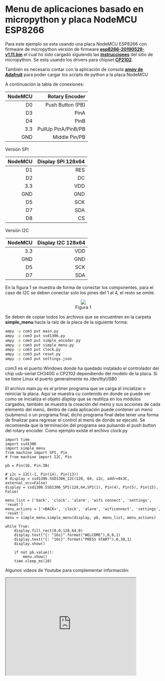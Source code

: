 # Menu de aplicaciones basado en micropython y placa NodeMCU ESP8266

Para este ejemplo se esta usando una placa NodeMCU ESP8266 con firmware de micropython versión de firmware
**<a href="https://micropython.org/resources/firmware/esp8266-20190529-v1.11.bin">esp8266-20190529-v1.11.bin</a>**
el cual hs sido cargado siguiendo las 
**<a href="http://docs.micropython.org/en/latest/esp8266/tutorial/intro.html#deploying-the-firmware">instrucciones</a>**
del sitio de micropython.
Se esta usando los drivers para chipset **<a href="https://www.silabs.com/products/development-tools/software/usb-to-uart-bridge-vcp-drivers">CP2102</a>**.

También es necesario contar con la aplicación de consola
**<a href="https://learn.adafruit.com/micropython-basics-load-files-and-run-code/install-ampy">ampy de Adafruit</a>**
 para poder cargar los scripts de python a la placa NodeMCU

A continuación la tabla de conexiones:

| NodeMCU | Rotary Encoder |
| ------:| -----------:|
| D0 | Push Button (PB) |
| D3 | PinA |
| D4 | PinB |
| 3.3 | PullUp PinA/PinB/PB |
| GND | Middle Pin/PB |

Versión SPI

| NodeMCU | Display SPI 128x64 |
| ------:| -----------:|
| D1 | RES |
| D2 | DC |
| 3.3 | VDD |
| GND | GND |
| D5 | SCK |
| D7 | SDA |
| D8 | CS |

Versión I2C

| NodeMCU | Display I2C 128x64 |
| ------:| -----------:|
| 3.3 | VDD |
| GND | GND |
| D5 | SCK |
| D7 | SDA |


En la figura 1 se muestra de forma de conectar los componentes, para el caso de I2C se deben conectar solo los pines del 1 al 4, el resto se omite.

<center> <img src=img01.png> <br/>Figura 1 </center>

Se deben de copiar todos los archivos que se encuentren en la carpeta **simple_menu** hacia la raíz de la placa de la siguiente forma:

~~~bash
ampy -p com3 put main.py
ampy -p com3 put ssd1306.py
ampy -p com3 put simple_encoder.py
ampy -p com3 put simple_menu.py
ampy -p com3 put clock.py
ampy -p com3 put reset.py
ampy -p com3 put settings.json
~~~

com3 es el puerto Windows donde ha quedado instalado el controlador del chip usb-serial CH340G o CP2102 dependiendo del modelo de la placa. Si se tiene Linux el puerto generalmente es /dev/ttyUSB0


El archivo main.py es el primer programa que se carga al inicializar o reiniciar la placa. Aquí se muestra cu contenido en donde se puede ver como se inicializa el objeto *display* que se reutiliza en los módulos cargados, también se muestra la creación del menú y sus acciones de cada elemento del menú, dentro de cada aplicación puede contener un menú (submenu) o un programa final, dicho programa final debe tener una forma de finalizar para regresar el control al menú de donde se ejecutó. Se recomienda que la terminación del programa sea pulsando el push button del rotary encoder. Como ejemplo existe el archivo clock.py
~~~micropython
import time
import ssd1306
import simple_menu
from machine import SPI, Pin
# from machine import I2C, Pin

pb = Pin(16, Pin.IN)

# i2c = I2C(-1, Pin(14), Pin(13))
# display = ssd1306.SSD1306_I2C(128, 64, i2c, addr=0x3C, external_vcc=False)
display = ssd1306.SSD1306_SPI(128,64,SPI(1), Pin(4), Pin(5), Pin(15), False)

menu_list = ['back', 'clock', 'alarm', 'wifi connect', 'settings', 'reset']
menu_actions = ['<BACK>', 'clock', 'alarm', 'wificonnect', 'settings', 'reset']
menu = simple_menu.simple_menu(display, pb, menu_list, menu_actions)

while True:
    display.fill_rect(0,0,128,64,0)
    display.text("{: ^16s}".format("WELCOME"),0,0,1)
    display.text("{: ^16s}".format("PRESS START"),0,30,1)
    display.show()

    if not pb.value():
        menu.show()
    time.sleep_ms(10)
~~~

Algunos videos de Youtube para complementar información:

<iframe width="420" height="315"
src="https://www.youtube.com/channel/UCOhshmzwIlELoF38J2j9k-w">
</iframe>


